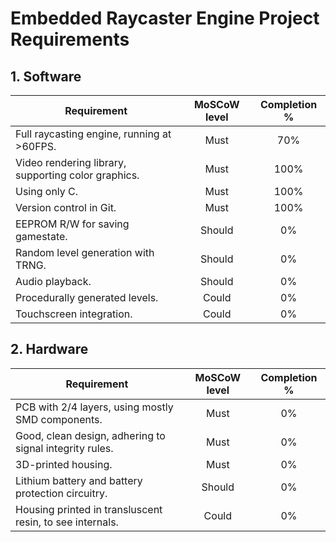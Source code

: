 # Embedded Raycaster Engine Project Requirements
## 1. Software

| Requirement                                         | MoSCoW level | Completion % |
| --------------------------------------------------- | :----------: | :----------: |
| Full raycasting engine, running at >60FPS.          |     Must     |     70%      |
| Video rendering library, supporting color graphics. |     Must     |     100%     |
| Using only C.                                       |     Must     |     100%     |
| Version control in Git.                             |     Must     |     100%     |
| EEPROM R/W for saving gamestate.                    |    Should    |      0%      |
| Random level generation with TRNG.                  |    Should    |      0%      |
| Audio playback.                                     |    Should    |      0%      |
| Procedurally generated levels.                      |    Could     |      0%      |
| Touchscreen integration.                            |    Could     |      0%      |

## 2. Hardware

| Requirement                                              | MoSCoW level | Completion % |
| -------------------------------------------------------- | :----------: | :----------: |
| PCB with 2/4 layers, using mostly SMD components.        |     Must     |      0%      |
| Good, clean design, adhering to signal integrity rules.  |     Must     |      0%      |
| 3D-printed housing.                                      |     Must     |      0%      |
| Lithium battery and battery protection circuitry.        |    Should    |      0%      |
| Housing printed in transluscent resin, to see internals. |    Could     |      0%      |

